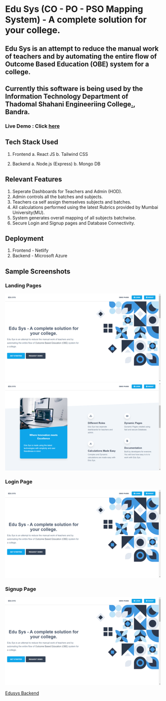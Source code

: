 # Edu Sys (CO - PO - PSO Mapping System) - A complete solution for your college.

## Edu Sys is an attempt to reduce the manual work of teachers and by automating the entire flow of Outcome Based Education (OBE) system for a college.

## Currently this software is being used by the Information Technology Department of Thadomal Shahani Engineeriing College[.](https://tsec.edu/), Bandra.


### Live Demo : Click [here](https://edusys-tsec.netlify.app/)

## Tech Stack Used

1. Frontend
    a. React JS
    b. Tailwind CSS

2. Backend
    a. Node.js (Express)
    b. Mongo DB


## Relevant Features

1. Seperate Dashboards for Teachers and Admin (HOD).
2. Admin controls all the batches and subjects.
3. Teachers ca self assign themselves subjects and batches.
4. All calculations performed using the latest Rubrics provided by Mumbai University(MU).
5. System generates overall mapping of all subjects batchwise.
6. Secure Login and Signup pages and Database Connectivity.

## Deployment

1. Frontend - Netlify
2. Backend - Microsoft Azure

## Sample Screenshots

### Landing Pages
<img src="./Edusys/Landing Page.png" alt="1">
<img src="./Edusys/Landing Page(2).png" alt="1">

### Login Page
<img src="./Edusys/Landing Page.png" alt="1">

### Signup Page
<img src="./Edusys/Landing Page.png" alt="1">

[Edusys Backend](https://github.com/Archit1706/EduSys-Backend)
